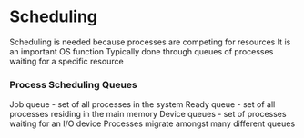 # Scheduling
Scheduling is needed because processes are competing for resources
It is an important OS function
Typically done through queues of processes waiting for a specific resource

### Process Scheduling Queues
Job queue - set of all processes in the system
Ready queue - set of all processes residing in the main memory
Device queues - set of processes waiting for an I/O device
Processes migrate amongst many different queues

